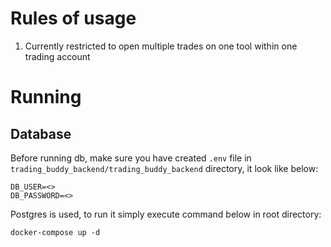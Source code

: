 # Rules of usage
1. Currently restricted to open multiple trades on one tool within one trading account

# Running
## Database
Before running db, make sure you have created ```.env``` file in ```trading_buddy_backend/trading_buddy_backend``` directory, it look like below:
```
DB_USER=<>
DB_PASSWORD=<>
```
Postgres is used, to run it simply execute command below in root directory:
```
docker-compose up -d
```